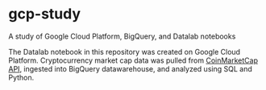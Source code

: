 # gcp-study
A study of Google Cloud Platform, BigQuery, and Datalab notebooks

The Datalab notebook in this repository was created on Google Cloud Platform. Cryptocurrency market cap data was pulled from [CoinMarketCap API](https://coinmarketcap.com/api/), ingested into BigQuery datawarehouse, and analyzed using SQL and Python. 
